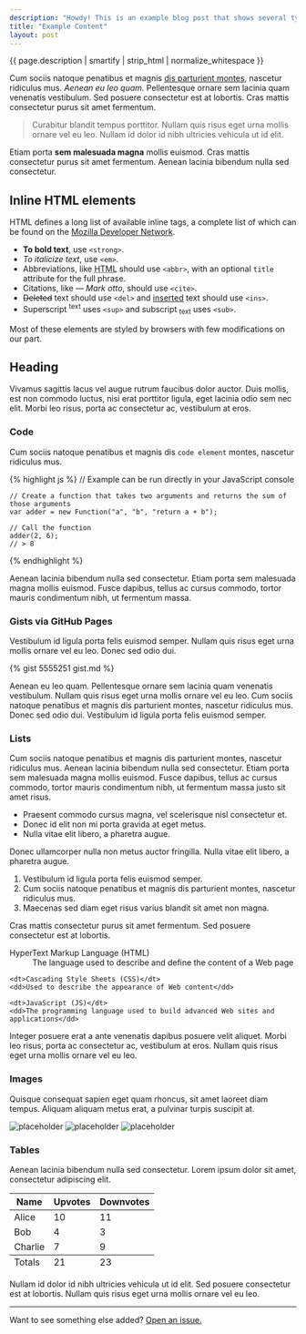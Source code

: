 ```yaml
---
description: "Howdy! This is an example blog post that shows several types of HTML content supported in this theme."
title: "Example Content"
layout: post
---
```


<div class="message">
    {{ page.description | smartify | strip_html | normalize_whitespace }}
</div>

Cum sociis natoque penatibus et magnis <a href="#">dis parturient montes</a>, nascetur ridiculus mus.
*Aenean eu leo quam.*
Pellentesque ornare sem lacinia quam venenatis vestibulum.
Sed posuere consectetur est at lobortis.
Cras mattis consectetur purus sit amet fermentum.

> Curabitur blandit tempus porttitor.
Nullam quis risus eget urna mollis ornare vel eu leo.
Nullam id dolor id nibh ultricies vehicula ut id elit.

Etiam porta **sem malesuada magna** mollis euismod.
Cras mattis consectetur purus sit amet fermentum.
Aenean lacinia bibendum nulla sed consectetur.

## Inline HTML elements

HTML defines a long list of available inline tags, a complete list of which can be found on the
[Mozilla Developer Network](https://developer.mozilla.org/en-US/docs/Web/HTML/Element).

- **To bold text**, use `<strong>`.
- *To italicize text*, use `<em>`.
- Abbreviations, like <abbr title="HyperText Markup Langage">HTML</abbr> should use `<abbr>`, with an optional `title` attribute for the full phrase.
- Citations, like <cite>&mdash; Mark otto</cite>, should use `<cite>`.
- <del>Deleted</del> text should use `<del>` and <ins>inserted</ins> text should use `<ins>`.
- Superscript <sup>text</sup> uses `<sup>` and subscript <sub>text</sub> uses `<sub>`.

Most of these elements are styled by browsers with few modifications on our part.

## Heading

Vivamus sagittis lacus vel augue rutrum faucibus dolor auctor.
Duis mollis, est non commodo luctus, nisi erat porttitor ligula, eget lacinia odio sem nec elit.
Morbi leo risus, porta ac consectetur ac, vestibulum at eros.

### Code

Cum sociis natoque penatibus et magnis dis `code element` montes, nascetur ridiculus mus.

{% highlight js %}
    // Example can be run directly in your JavaScript console

    // Create a function that takes two arguments and returns the sum of those arguments
    var adder = new Function("a", "b", "return a + b");

    // Call the function
    adder(2, 6);
    // > 8
{% endhighlight %}

Aenean lacinia bibendum nulla sed consectetur.
Etiam porta sem malesuada magna mollis euismod.
Fusce dapibus, tellus ac cursus commodo, tortor mauris condimentum nibh, ut fermentum massa.

### Gists via GitHub Pages

Vestibulum id ligula porta felis euismod semper.
Nullam quis risus eget urna mollis ornare vel eu leo.
Donec sed odio dui.

{% gist 5555251 gist.md %}

Aenean eu leo quam.
Pellentesque ornare sem lacinia quam venenatis vestibulum.
Nullam quis risus eget urna mollis ornare vel eu leo.
Cum sociis natoque penatibus et magnis dis parturient montes, nascetur ridiculus mus.
Donec sed odio dui.
Vestibulum id ligula porta felis euismod semper.

### Lists

Cum sociis natoque penatibus et magnis dis parturient montes, nascetur ridiculus mus.
Aenean lacinia bibendum nulla sed consectetur.
Etiam porta sem malesuada magna mollis euismod.
Fusce dapibus, tellus ac cursus commodo, tortor mauris condimentum nibh, ut fermentum massa justo sit amet risus.

* Praesent commodo cursus magna, vel scelerisque nisl consectetur et.
* Donec id elit non mi porta gravida at eget metus.
* Nulla vitae elit libero, a pharetra augue.

Donec ullamcorper nulla non metus auctor fringilla.
Nulla vitae elit libero, a pharetra augue.

1. Vestibulum id ligula porta felis euismod semper.
2. Cum sociis natoque penatibus et magnis dis parturient montes, nascetur ridiculus mus.
3. Maecenas sed diam eget risus varius blandit sit amet non magna.

Cras mattis consectetur purus sit amet fermentum.
Sed posuere consectetur est at lobortis.

<dl>
    <dt>HyperText Markup Language (HTML)</dt>
    <dd>The language used to describe and define the content of a Web page</dd>

    <dt>Cascading Style Sheets (CSS)</dt>
    <dd>Used to describe the appearance of Web content</dd>

    <dt>JavaScript (JS)</dt>
    <dd>The programming language used to build advanced Web sites and applications</dd>
</dl>

Integer posuere erat a ante venenatis dapibus posuere velit aliquet.
Morbi leo risus, porta ac consectetur ac, vestibulum at eros.
Nullam quis risus eget urna mollis ornare vel eu leo.

### Images

Quisque consequat sapien eget quam rhoncus, sit amet laoreet diam tempus.
Aliquam aliquam metus erat, a pulvinar turpis suscipit at.

![placeholder](http://placehold.it/800x400 "Large example image")
![placeholder](http://placehold.it/400x200 "Medium example image")
![placeholder](http://placehold.it/200x200 "Small example image")

### Tables

Aenean lacinia bibendum nulla sed consectetur.
Lorem ipsum dolor sit amet, consectetur adipiscing elit.

<table>
    <thead>
        <tr>
            <th>Name</th>
            <th>Upvotes</th>
            <th>Downvotes</th>
        </tr>
    </thead>
    <tfoot>
        <tr>
            <td>Totals</td>
            <td>21</td>
            <td>23</td>
        </tr>
    </tfoot>
    <tbody>
        <tr>
            <td>Alice</td>
            <td>10</td>
            <td>11</td>
        </tr>
        <tr>
            <td>Bob</td>
            <td>4</td>
            <td>3</td>
        </tr>
        <tr>
            <td>Charlie</td>
            <td>7</td>
            <td>9</td>
        </tr>
    </tbody>
</table>

Nullam id dolor id nibh ultricies vehicula ut id elit.
Sed posuere consectetur est at lobortis.
Nullam quis risus eget urna mollis ornare vel eu leo.

-----

Want to see something else added?
<a href="https://github.com/poole/poole/issues/new">Open an issue.</a>
